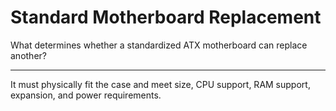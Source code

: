 # Standard Motherboard Replacement

What determines whether a standardized ATX motherboard can replace another?

---

It must physically fit the case and meet size, CPU support, RAM support, expansion, and power requirements.